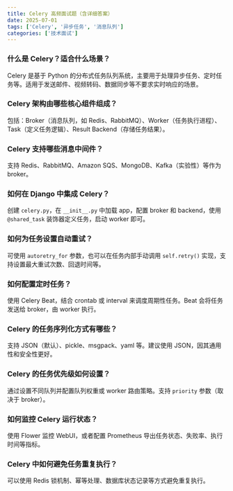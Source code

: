 ```yaml
---
title: Celery 高频面试题（含详细答案）
date: 2025-07-01
tags: ['Celery', '异步任务', '消息队列']
categories: ['技术面试']
---
```


### 什么是 Celery？适合什么场景？

Celery 是基于 Python 的分布式任务队列系统，主要用于处理异步任务、定时任务等。适用于发送邮件、视频转码、数据同步等不要求实时响应的场景。

### Celery 架构由哪些核心组件组成？

包括：Broker（消息队列，如 Redis、RabbitMQ）、Worker（任务执行进程）、Task（定义任务逻辑）、Result Backend（存储任务结果）。

### Celery 支持哪些消息中间件？

支持 Redis、RabbitMQ、Amazon SQS、MongoDB、Kafka（实验性）等作为 broker。

### 如何在 Django 中集成 Celery？

创建 `celery.py`，在 `__init__.py` 中加载 app，配置 broker 和 backend，使用 `@shared_task` 装饰器定义任务，启动 worker 即可。

### 如何为任务设置自动重试？

可使用 `autoretry_for` 参数，也可以在任务内部手动调用 `self.retry()` 实现，支持设置最大重试次数、回退时间等。

### 如何配置定时任务？

使用 Celery Beat，结合 crontab 或 interval 来调度周期性任务。Beat 会将任务发送给 broker，由 worker 执行。

### Celery 的任务序列化方式有哪些？

支持 JSON（默认）、pickle、msgpack、yaml 等。建议使用 JSON，因其通用性和安全性更好。

### Celery 的任务优先级如何设置？

通过设置不同队列并配置队列权重或 worker 路由策略。支持 `priority` 参数（取决于 broker）。

### 如何监控 Celery 运行状态？

使用 Flower 监控 WebUI，或者配置 Prometheus 导出任务状态、失败率、执行时间等指标。

### Celery 中如何避免任务重复执行？

可以使用 Redis 锁机制、幂等处理、数据库状态记录等方式避免重复执行。